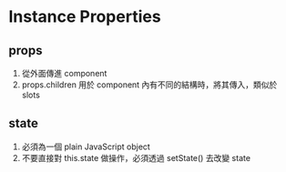 # Instance Properties
## props
1. 從外面傳進 component
2. props.children 用於 component 內有不同的結構時，將其傳入，類似於 slots
## state
1. 必須為一個 plain JavaScript object
2. 不要直接對 this.state 做操作，必須透過 setState() 去改變 state